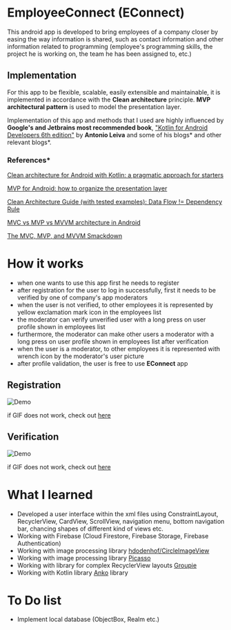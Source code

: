 # EmployeeConnect  (EConnect)

This android app is developed to bring employees of a company closer by easing the way information is shared, such as contact information and other information related to programming (employee's programming skills, the project he is working on, the team he has been assigned to, etc.)

## Implementation

 For this app to be flexible, scalable, easily extensible and maintainable, it is implemented in accordance with the **Clean architecture** principle. **MVP architectural pattern** is used to model the presentation layer.

Implementation of this app and methods that I used are highly influenced by **Google's and Jetbrains most recommended book**, ["Kotlin for Android Developers 6th edition"](https://antonioleiva.com/kotlin-android-developers-book/) by **Antonio Leiva** and some of his blogs* and other relevant blogs*.

### References*

[Clean architecture for Android with Kotlin: a pragmatic approach for starters](https://antonioleiva.com/clean-architecture-android/)

[MVP for Android: how to organize the presentation layer](https://antonioleiva.com/mvp-android/)

[Clean Architecture Guide (with tested examples): Data Flow != Dependency Rule](https://proandroiddev.com/clean-architecture-data-flow-dependency-rule-615ffdd79e29)

[MVC vs MVP vs MVVM architecture in Android](https://blog.mindorks.com/mvc-mvp-mvvm-architecture-in-android)

[The MVC, MVP, and MVVM Smackdown](https://academy.realm.io/posts/eric-maxwell-mvc-mvp-and-mvvm-on-android/)


# How it works
- when one wants to use this app  first he needs to register
- after registration for the user to log in successfully, first it needs to be verified by one of company's app moderators
- when the user is not verified, to other employees it is represented by yellow exclamation mark icon in the employees list
- the moderator can verify unverified user with a long press on user profile shown in employees list
- furthermore, the moderator can make other users a moderator with a long press on user profile shown in employees list after verification
- when the user is a moderator, to other employees it is represented with wrench icon by the moderator's user picture  
- after profile validation, the user is free to use **EConnect** app

## Registration  
![Demo](demo/demo_registration.gif)    

if GIF does not work, check out [here](https://media.giphy.com/media/ZFnwXWWuYVg8F17SEH/giphy.gif)

## Verification  
![Demo](demo/demo2.gif)   

if GIF does not work, check out [here](https://media.giphy.com/media/ZFnwXWWuYVg8F17SEH/giphy.gif)

# What I learned
 - Developed a user interface within the xml files using ConstraintLayout, RecyclerView, CardView, ScrollView, navigation menu, bottom navigation bar, chancing shapes of different kind of views etc.
 - Working with Firebase (Cloud Firestore, Firebase Storage, Firebase Authentication)
 - Working with image processing library [hdodenhof/CircleImageView](https://github.com/hdodenhof/CircleImageView)
- Working with image processing library [Picasso](https://square.github.io/picasso/)
- Working with library for complex RecyclerView layouts [Groupie](https://github.com/lisawray/groupie)
- Working with Kotlin library [Anko](https://github.com/Kotlin/anko) library

# To Do list
- Implement local database (ObjectBox, Realm etc.)
